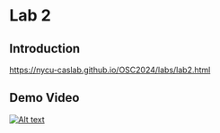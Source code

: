 # Lab 2 

## Introduction
https://nycu-caslab.github.io/OSC2024/labs/lab2.html

## Demo Video
[![Alt text](https://img.youtube.com/vi/fkdSOTWd1nc/0.jpg)](https://youtu.be/fkdSOTWd1nc)
